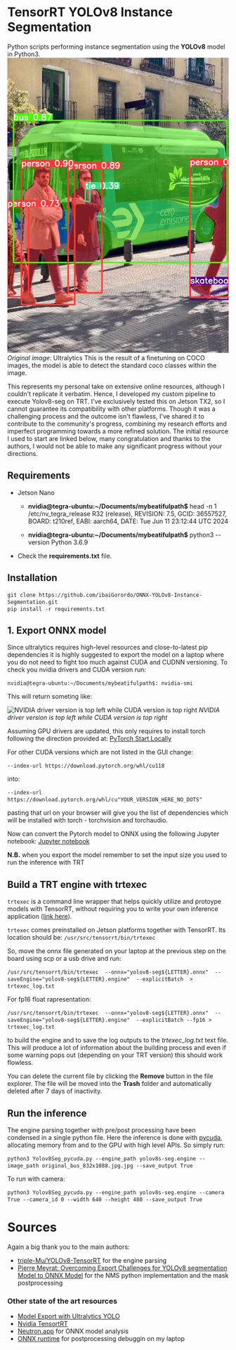 # TensorRT YOLOv8 Instance Segmentation

Python scripts performing instance segmentation using the **YOLOv8** model in Python3.
![! ONNX YOLOv8 Instance Segmentation](https://github.com/MatteoMendula/TensorRT-YOLOv8-Instance-Segmentation/blob/main/segmented.jpg?raw=true)
*Original image*: Ultralytics
This is the result of a finetuning on COCO images, the model is able to detect the standard coco classes within the image.

This represents my personal take on extensive online resources, although I couldn't replicate it verbatim. Hence, I developed my custom pipeline to execute Yolov8-seg on TRT.
I've exclusively tested this on Jetson TX2, so I cannot guarantee its compatibility with other platforms.
Though it was a challenging process and the outcome isn't flawless, I've shared it to contribute to the community's progress, combining my research efforts and imperfect programming towards a more refined solution.
The initial resource I used to start are linked below, many congratulation and thanks to the authors, I would not be able to make any significant progress without your directions.

## Requirements
 - Jetson Nano  
	- **nvidia@tegra-ubuntu:~/Documents/mybeatifulpath$** head -n 1 /etc/nv_tegra_release
	R32 (release), REVISION: 7.5, GCID: 36557527, BOARD: t210ref, EABI: aarch64, DATE: Tue Jun 11 23:12:44 UTC 2024
	
	- **nvidia@tegra-ubuntu:~/Documents/mybeatifulpath$** python3 --version
	Python 3.6.9
 - Check the  **requirements.txt**  file.

## Installation

    git clone https://github.com/ibaiGorordo/ONNX-YOLOv8-Instance-Segmentation.git
    pip install -r requirements.txt

## 1. Export ONNX model

Since ultralytics requires high-level resources and close-to-latest pip dependencies it is highly suggested to export the model on a laptop where you do not need to fight too much against CUDA and CUDNN versioning.
To check you nvidia drivers and CUDA version run:

    nvidia@tegra-ubuntu:~/Documents/mybeatifulpath$: nvidia-smi
    
This will return someting like:

![NVIDIA driver version is top left while CUDA version is top right](https://portal.databasemart.com/AvatarHandler.ashx?fid=484998&key=817012272)
*NVIDIA driver version is top left while CUDA version is top right*

Assuming GPU drivers are updated, this only requires to install torch following the direction provided at:
[PyTorch Start Locally](https://pytorch.org/get-started/locally/)

For other CUDA versions which are not listed in the GUI change:

    --index-url https://download.pytorch.org/whl/cu118
   
   into:
   

    --index-url https://download.pytorch.org/whl/cu"YOUR_VERSION_HERE_NO_DOTS"

pasting that url on your browser will give you the list of dependencies which will be installed with torch - torchvision and torchaudio.

Now can convert the Pytorch model to ONNX using the following Jupyter notebook: [Jupyter notebook](https://github.com/MatteoMendula/TensorRT-YOLOv8-Instance-Segmentation/blob/main/export_onnx.ipynb)

**N.B.** when you export the model remember to set the input size you used to run the inference with TRT 

## Build a TRT engine with trtexec
`trtexec`  is a command line wrapper that helps quickly utilize and protoype models with TensorRT, without requiring you to write your own inference application ([link here](https://docs.nvidia.com/tao/tao-toolkit/text/trtexec_integration/index.html)).

`trtexec` comes preinstalled on Jetson platforms together with TensorRT.
Its location should be: `/usr/src/tensorrt/bin/trtexec`

So, move the onnx file generated on your laptop at the previous step on the board using scp or a usb drive and run:

    /usr/src/tensorrt/bin/trtexec  --onnx="yolov8-seg${LETTER}.onnx"  --saveEngine="yolov8-seg${LETTER}.engine"  --explicitBatch  >  trtexec_log.txt

For fp16 float rapresentation:

    /usr/src/tensorrt/bin/trtexec  --onnx="yolov8-seg${LETTER}.onnx"  --saveEngine="yolov8-seg${LETTER}.engine"  --explicitBatch --fp16 >  trtexec_log.txt

to build the engine and to save the log outputs to the *trtexec_log.txt* text file.
This will produce a lot of information about the building process and even if some warning pops out (depending on your TRT version) this should work flowless.

You can delete the current file by clicking the **Remove** button in the file explorer. The file will be moved into the **Trash** folder and automatically deleted after 7 days of inactivity.

## Run the inference

The engine parsing together with pre/post processing have been condensed in a single python file.
Here the inference is done with [pycuda](https://pypi.org/project/pycuda/), allocating memory from and to the GPU with high level APIs.
So simply run:

    python3 Yolov8Seg_pycuda.py --engine_path yolov8s-seg.engine --image_path original_bus_832x1088.jpg.jpg --save_output True

To run with camera:

    python3 Yolov8Seg_pycuda.py --engine_path yolov8s-seg.engine --camera True --camera_id 0 --width 640 --height 480 --save_output True

# Sources

Again a big thank you to the main authors:

-   [triple-Mu/YOLOv8-TensorRT](https://github.com/triple-Mu/YOLOv8-TensorRT) for the engine parsing
- [Pierre Meyrat: Overcoming Export Challenges for YOLOv8 segmentation Model to ONNX Model](https://medium.com/@jackpiroler?source=post_page-----b9507935d7e2--------------------------------) for the NMS python implementation and the mask postprocessing

### Other state of the art resources

 - [Model Export with Ultralytics YOLO](https://docs.ultralytics.com/modes/export/)
 - [Nvidia TensortRT](https://github.com/NVIDIA/TensorRT)
 - [Neutron.app](https://netron.app/) for ONNX model analysis
 - [ONNX runtime](https://onnxruntime.ai/docs/tutorials/mobile/pose-detection.html) for postprocessing debuggin on my laptop
